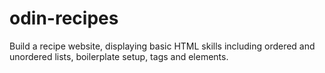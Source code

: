 # odin-recipes
Build a recipe website, displaying basic HTML skills including ordered and unordered lists, boilerplate setup, tags and elements. 